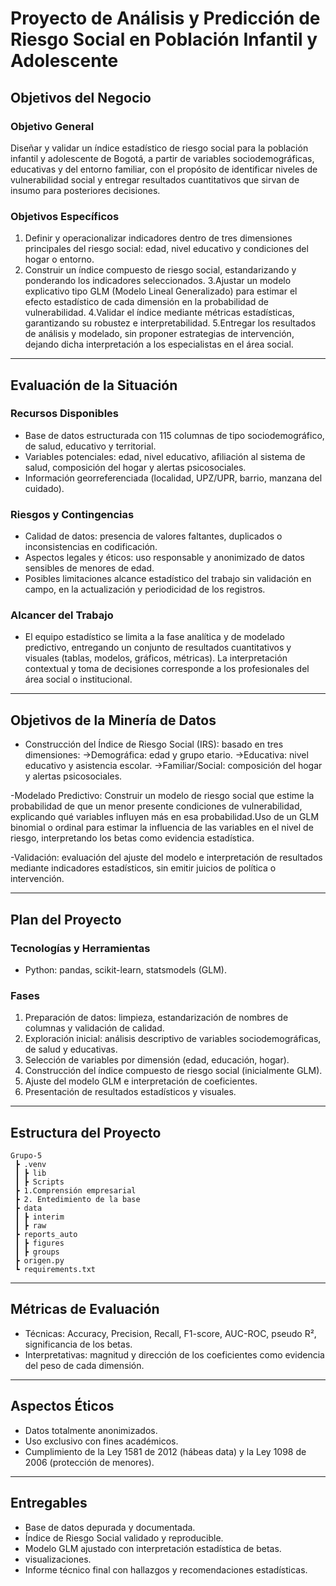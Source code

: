 # Proyecto de Análisis y Predicción de Riesgo Social en Población Infantil y Adolescente

## Objetivos del Negocio

### Objetivo General  
Diseñar y validar un índice estadístico de riesgo social para la población infantil y adolescente de Bogotá, a partir de variables sociodemográficas, educativas y del entorno familiar, con el propósito de identificar niveles de vulnerabilidad social y entregar resultados cuantitativos que sirvan de insumo para posteriores decisiones.

### Objetivos Específicos  
1. Definir y operacionalizar indicadores dentro de tres dimensiones principales del riesgo social: edad, nivel educativo y condiciones del hogar o entorno.
2. Construir un índice compuesto de riesgo social, estandarizando y ponderando los indicadores seleccionados.
3.Ajustar un modelo explicativo tipo GLM (Modelo Lineal Generalizado) para estimar el efecto estadístico de cada dimensión en la probabilidad de vulnerabilidad.
4.Validar el índice mediante métricas estadísticas, garantizando su robustez e interpretabilidad.
5.Entregar los resultados de análisis y modelado, sin proponer estrategias de intervención, dejando dicha interpretación a los especialistas en el área social.

---

## Evaluación de la Situación

### Recursos Disponibles
- Base de datos estructurada con 115 columnas de tipo sociodemográfico, de salud, educativo y territorial.  
- Variables potenciales: edad, nivel educativo, afiliación al sistema de salud, composición del hogar y alertas psicosociales. 
- Información georreferenciada (localidad, UPZ/UPR, barrio, manzana del cuidado).  

### Riesgos y Contingencias
- Calidad de datos: presencia de valores faltantes, duplicados o inconsistencias en codificación.  
- Aspectos legales y éticos: uso responsable y anonimizado de datos sensibles de menores de edad.  
- Posibles limitaciones alcance estadístico del trabajo sin validación en campo, en la actualización y periodicidad de los registros.  

### Alcancer del Trabajo
- El equipo estadístico se limita a la fase analítica y de modelado predictivo, entregando un conjunto de resultados cuantitativos y visuales (tablas, modelos, gráficos, métricas). La interpretación contextual y toma de decisiones corresponde a los profesionales del área social o institucional.

---

## Objetivos de la Minería de Datos
- Construcción del Índice de Riesgo Social (IRS): basado en tres dimensiones:
->Demográfica: edad y grupo etario.
->Educativa: nivel educativo y asistencia escolar.
->Familiar/Social: composición del hogar y alertas psicosociales.

-Modelado Predictivo: Construir un modelo de riesgo social que estime la probabilidad de que un menor presente condiciones de vulnerabilidad, explicando qué variables influyen más en esa probabilidad.Uso de un GLM binomial o ordinal para estimar la influencia de las variables en el nivel de riesgo, interpretando los betas como evidencia estadística.

-Validación: evaluación del ajuste del modelo e interpretación de resultados mediante indicadores estadísticos, sin emitir juicios de política o intervención.

---

## Plan del Proyecto

### Tecnologías y Herramientas
- Python: pandas, scikit-learn, statsmodels (GLM). 

### Fases
1. Preparación de datos: limpieza, estandarización de nombres de columnas y validación de calidad.  
2. Exploración inicial: análisis descriptivo de variables sociodemográficas, de salud y educativas.
3. Selección de variables por dimensión (edad, educación, hogar).
4. Construcción del índice compuesto de riesgo social (inicialmente GLM).  
6. Ajuste del modelo GLM e interpretación de coeficientes.
7. Presentación de resultados estadísticos y visuales.

---

## Estructura del Proyecto
```
Grupo-5
 ┣ .venv
 ┃ ┣ lib
 ┃ ┣ Scripts
 ┣ 1.Comprensión empresarial
 ┣ 2. Entedimiento de la base
 ┣ data
 ┃ ┣ interim
 ┃ ┣ raw
 ┣ reports_auto
 ┃ ┣ figures
 ┃ ┣ groups
 ┣ origen.py
 ┗ requirements.txt
```

---

## Métricas de Evaluación
- Técnicas: Accuracy, Precision, Recall, F1-score, AUC-ROC, pseudo R², significancia de los betas. 
- Interpretativas: magnitud y dirección de los coeficientes como evidencia del peso de cada dimensión.

---

## Aspectos Éticos
- Datos totalmente anonimizados.  
- Uso exclusivo con fines académicos.
- Cumplimiento de la Ley 1581 de 2012 (hábeas data) y la Ley 1098 de 2006 (protección de menores).

---

## Entregables
- Base de datos depurada y documentada.  
- Índice de Riesgo Social validado y reproducible.
- Modelo GLM ajustado con interpretación estadística de betas.
- visualizaciones.
- Informe técnico final con hallazgos y recomendaciones estadísticas.  
